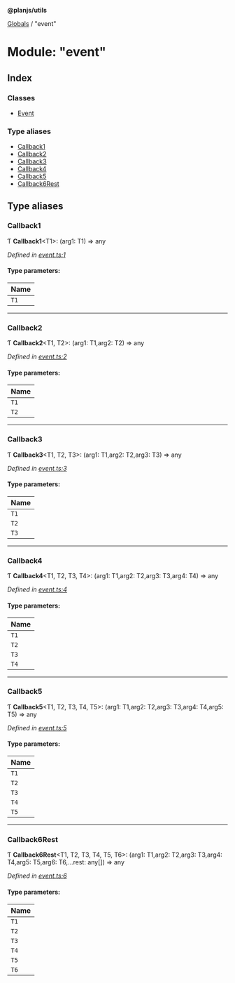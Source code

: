 **@planjs/utils**

[Globals](../README.md) / "event"

# Module: "event"

## Index

### Classes

* [Event](../classes/_event_.event.md)

### Type aliases

* [Callback1](_event_.md#callback1)
* [Callback2](_event_.md#callback2)
* [Callback3](_event_.md#callback3)
* [Callback4](_event_.md#callback4)
* [Callback5](_event_.md#callback5)
* [Callback6Rest](_event_.md#callback6rest)

## Type aliases

### Callback1

Ƭ  **Callback1**\<T1>: (arg1: T1) => any

*Defined in [event.ts:1](https://github.com/planjs/utils/blob/73a4845/src/event.ts#L1)*

#### Type parameters:

Name |
------ |
`T1` |

___

### Callback2

Ƭ  **Callback2**\<T1, T2>: (arg1: T1,arg2: T2) => any

*Defined in [event.ts:2](https://github.com/planjs/utils/blob/73a4845/src/event.ts#L2)*

#### Type parameters:

Name |
------ |
`T1` |
`T2` |

___

### Callback3

Ƭ  **Callback3**\<T1, T2, T3>: (arg1: T1,arg2: T2,arg3: T3) => any

*Defined in [event.ts:3](https://github.com/planjs/utils/blob/73a4845/src/event.ts#L3)*

#### Type parameters:

Name |
------ |
`T1` |
`T2` |
`T3` |

___

### Callback4

Ƭ  **Callback4**\<T1, T2, T3, T4>: (arg1: T1,arg2: T2,arg3: T3,arg4: T4) => any

*Defined in [event.ts:4](https://github.com/planjs/utils/blob/73a4845/src/event.ts#L4)*

#### Type parameters:

Name |
------ |
`T1` |
`T2` |
`T3` |
`T4` |

___

### Callback5

Ƭ  **Callback5**\<T1, T2, T3, T4, T5>: (arg1: T1,arg2: T2,arg3: T3,arg4: T4,arg5: T5) => any

*Defined in [event.ts:5](https://github.com/planjs/utils/blob/73a4845/src/event.ts#L5)*

#### Type parameters:

Name |
------ |
`T1` |
`T2` |
`T3` |
`T4` |
`T5` |

___

### Callback6Rest

Ƭ  **Callback6Rest**\<T1, T2, T3, T4, T5, T6>: (arg1: T1,arg2: T2,arg3: T3,arg4: T4,arg5: T5,arg6: T6,...rest: any[]) => any

*Defined in [event.ts:6](https://github.com/planjs/utils/blob/73a4845/src/event.ts#L6)*

#### Type parameters:

Name |
------ |
`T1` |
`T2` |
`T3` |
`T4` |
`T5` |
`T6` |
